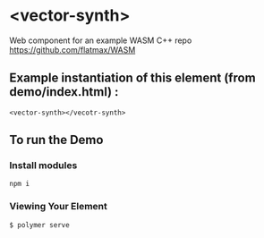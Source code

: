 # \<vector-synth\>

Web component for an example WASM C++ repo https://github.com/flatmax/WASM

## Example instantiation of this element (from demo/index.html) :

```
<vector-synth></vecotr-synth>
```

## To run the Demo

### Install modules

```
npm i
```

### Viewing Your Element

```
$ polymer serve
```
